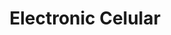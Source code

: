 ---
title: "Electronic Celular"
url: /san-juan-de-tibas/electronic-celular/
shop: teléfono móvil
---